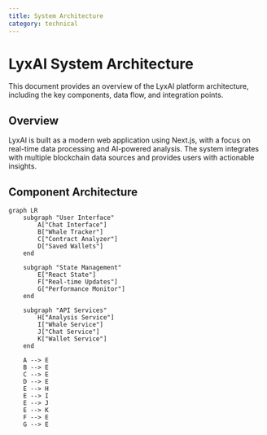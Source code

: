 ```yaml
---
title: System Architecture
category: technical
---
```


# LyxAI System Architecture

This document provides an overview of the LyxAI platform architecture, including the key components, data flow, and integration points.

## Overview

LyxAI is built as a modern web application using Next.js, with a focus on real-time data processing and AI-powered analysis. The system integrates with multiple blockchain data sources and provides users with actionable insights.

## Component Architecture

```mermaid
graph LR
    subgraph "User Interface"
        A["Chat Interface"]
        B["Whale Tracker"]
        C["Contract Analyzer"]
        D["Saved Wallets"]
    end
    
    subgraph "State Management"
        E["React State"]
        F["Real-time Updates"]
        G["Performance Monitor"]
    end
    
    subgraph "API Services"
        H["Analysis Service"]
        I["Whale Service"]
        J["Chat Service"]
        K["Wallet Service"]
    end
    
    A --> E
    B --> E
    C --> E
    D --> E
    E --> H
    E --> I
    E --> J
    E --> K
    F --> E
    G --> E
